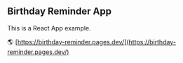 ## Birthday Reminder App

This is a React App example.

🌎 [https://birthday-reminder.pages.dev/](https://birthday-reminder.pages.dev/)
